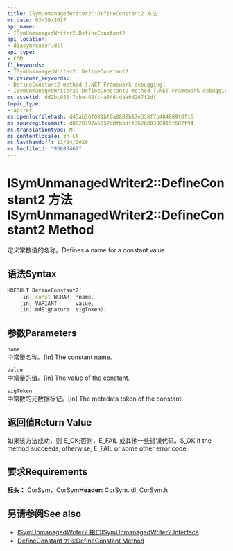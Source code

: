 ```yaml
---
title: ISymUnmanagedWriter2::DefineConstant2 方法
ms.date: 03/30/2017
api_name:
- ISymUnmanagedWriter2.DefineConstant2
api_location:
- diasymreader.dll
api_type:
- COM
f1_keywords:
- ISymUnmanagedWriter2::DefineConstant2
helpviewer_keywords:
- DefineConstant2 method [.NET Framework debugging]
- ISymUnmanagedWriter2::DefineConstant2 method [.NET Framework debugging]
ms.assetid: dd2bc956-7dbe-49fc-a646-daa0d267f2df
topic_type:
- apiref
ms.openlocfilehash: d45ab56f081bf0a8802b17e338f7b404809f0f16
ms.sourcegitcommit: d8020797a6657d0fbbdff362b80300815f682f94
ms.translationtype: MT
ms.contentlocale: zh-CN
ms.lasthandoff: 11/24/2020
ms.locfileid: "95683467"
---
```

# <a name="isymunmanagedwriter2defineconstant2-method"></a><span data-ttu-id="03725-102">ISymUnmanagedWriter2::DefineConstant2 方法</span><span class="sxs-lookup"><span data-stu-id="03725-102">ISymUnmanagedWriter2::DefineConstant2 Method</span></span>

<span data-ttu-id="03725-103">定义常数值的名称。</span><span class="sxs-lookup"><span data-stu-id="03725-103">Defines a name for a constant value.</span></span>  
  
## <a name="syntax"></a><span data-ttu-id="03725-104">语法</span><span class="sxs-lookup"><span data-stu-id="03725-104">Syntax</span></span>  
  
```cpp  
HRESULT DefineConstant2(  
    [in] const WCHAR  *name,  
    [in] VARIANT      value,  
    [in] mdSignature  sigToken);  
```  
  
## <a name="parameters"></a><span data-ttu-id="03725-105">参数</span><span class="sxs-lookup"><span data-stu-id="03725-105">Parameters</span></span>  

 `name`  
 <span data-ttu-id="03725-106">中常量名称。</span><span class="sxs-lookup"><span data-stu-id="03725-106">[in] The constant name.</span></span>  
  
 `value`  
 <span data-ttu-id="03725-107">中常量的值。</span><span class="sxs-lookup"><span data-stu-id="03725-107">[in] The value of the constant.</span></span>  
  
 `sigToken`  
 <span data-ttu-id="03725-108">中常数的元数据标记。</span><span class="sxs-lookup"><span data-stu-id="03725-108">[in] The metadata token of the constant.</span></span>  
  
## <a name="return-value"></a><span data-ttu-id="03725-109">返回值</span><span class="sxs-lookup"><span data-stu-id="03725-109">Return Value</span></span>  

 <span data-ttu-id="03725-110">如果该方法成功，则 S_OK;否则，E_FAIL 或其他一些错误代码。</span><span class="sxs-lookup"><span data-stu-id="03725-110">S_OK if the method succeeds; otherwise, E_FAIL or some other error code.</span></span>  
  
## <a name="requirements"></a><span data-ttu-id="03725-111">要求</span><span class="sxs-lookup"><span data-stu-id="03725-111">Requirements</span></span>  

 <span data-ttu-id="03725-112">**标头：** CorSym，CorSym</span><span class="sxs-lookup"><span data-stu-id="03725-112">**Header:** CorSym.idl, CorSym.h</span></span>  
  
## <a name="see-also"></a><span data-ttu-id="03725-113">另请参阅</span><span class="sxs-lookup"><span data-stu-id="03725-113">See also</span></span>

- [<span data-ttu-id="03725-114">ISymUnmanagedWriter2 接口</span><span class="sxs-lookup"><span data-stu-id="03725-114">ISymUnmanagedWriter2 Interface</span></span>](isymunmanagedwriter2-interface.md)
- [<span data-ttu-id="03725-115">DefineConstant 方法</span><span class="sxs-lookup"><span data-stu-id="03725-115">DefineConstant Method</span></span>](isymunmanagedwriter-defineconstant-method.md)
